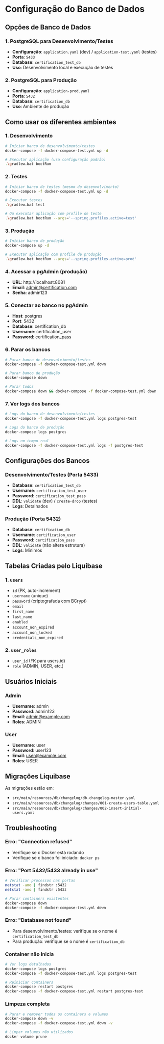 # Configuração do Banco de Dados

## Opções de Banco de Dados

### 1. PostgreSQL para Desenvolvimento/Testes
- **Configuração**: `application.yaml` (dev) / `application-test.yaml` (testes)
- **Porta**: `5433`
- **Database**: `certification_test_db`
- **Uso**: Desenvolvimento local e execução de testes

### 2. PostgreSQL para Produção
- **Configuração**: `application-prod.yaml`
- **Porta**: `5432`
- **Database**: `certification_db`
- **Uso**: Ambiente de produção

## Como usar os diferentes ambientes

### 1. Desenvolvimento
```bash
# Iniciar banco de desenvolvimento/testes
docker-compose -f docker-compose-test.yml up -d

# Executar aplicação (usa configuração padrão)
.\gradlew.bat bootRun
```

### 2. Testes
```bash
# Iniciar banco de testes (mesmo do desenvolvimento)
docker-compose -f docker-compose-test.yml up -d

# Executar testes
.\gradlew.bat test

# Ou executar aplicação com profile de teste
.\gradlew.bat bootRun --args='--spring.profiles.active=test'
```

### 3. Produção
```bash
# Iniciar banco de produção
docker-compose up -d

# Executar aplicação com profile de produção
.\gradlew.bat bootRun --args='--spring.profiles.active=prod'
```

### 4. Acessar o pgAdmin (produção)
- **URL**: http://localhost:8081
- **Email**: admin@certification.com
- **Senha**: admin123

### 5. Conectar ao banco no pgAdmin
- **Host**: postgres
- **Port**: 5432
- **Database**: certification_db
- **Username**: certification_user
- **Password**: certification_pass

### 6. Parar os bancos
```bash
# Parar banco de desenvolvimento/testes
docker-compose -f docker-compose-test.yml down

# Parar banco de produção
docker-compose down

# Parar todos
docker-compose down && docker-compose -f docker-compose-test.yml down
```

### 7. Ver logs dos bancos
```bash
# Logs do banco de desenvolvimento/testes
docker-compose -f docker-compose-test.yml logs postgres-test

# Logs do banco de produção
docker-compose logs postgres

# Logs em tempo real
docker-compose -f docker-compose-test.yml logs -f postgres-test
```

## Configurações dos Bancos

### Desenvolvimento/Testes (Porta 5433)
- **Database**: `certification_test_db`
- **Username**: `certification_test_user`
- **Password**: `certification_test_pass`
- **DDL**: `validate` (dev) / `create-drop` (testes)
- **Logs**: Detalhados

### Produção (Porta 5432)
- **Database**: `certification_db`
- **Username**: `certification_user`
- **Password**: `certification_pass`
- **DDL**: `validate` (não altera estrutura)
- **Logs**: Mínimos

## Tabelas Criadas pelo Liquibase

### 1. `users`
- `id` (PK, auto-increment)
- `username` (unique)
- `password` (criptografada com BCrypt)
- `email`
- `first_name`
- `last_name`
- `enabled`
- `account_non_expired`
- `account_non_locked`
- `credentials_non_expired`

### 2. `user_roles`
- `user_id` (FK para users.id)
- `role` (ADMIN, USER, etc.)

## Usuários Iniciais

### Admin
- **Username**: admin
- **Password**: admin123
- **Email**: admin@example.com
- **Roles**: ADMIN

### User
- **Username**: user
- **Password**: user123
- **Email**: user@example.com
- **Roles**: USER

## Migrações Liquibase

As migrações estão em:
- `src/main/resources/db/changelog/db.changelog-master.yaml`
- `src/main/resources/db/changelog/changes/001-create-users-table.yaml`
- `src/main/resources/db/changelog/changes/002-insert-initial-users.yaml`

## Troubleshooting

### Erro: "Connection refused"
- Verifique se o Docker está rodando
- Verifique se o banco foi iniciado: `docker ps`

### Erro: "Port 5432/5433 already in use"
```bash
# Verificar processos nas portas
netstat -ano | findstr :5432
netstat -ano | findstr :5433

# Parar containers existentes
docker-compose down
docker-compose -f docker-compose-test.yml down
```

### Erro: "Database not found"
- Para desenvolvimento/testes: verifique se o nome é `certification_test_db`
- Para produção: verifique se o nome é `certification_db`

### Container não inicia
```bash
# Ver logs detalhados
docker-compose logs postgres
docker-compose -f docker-compose-test.yml logs postgres-test

# Reiniciar containers
docker-compose restart postgres
docker-compose -f docker-compose-test.yml restart postgres-test
```

### Limpeza completa
```bash
# Parar e remover todos os containers e volumes
docker-compose down -v
docker-compose -f docker-compose-test.yml down -v

# Limpar volumes não utilizados
docker volume prune
``` 